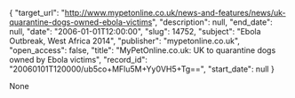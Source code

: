 {
  "target_url": "http://www.mypetonline.co.uk/news-and-features/news/uk-quarantine-dogs-owned-ebola-victims", 
  "description": null, 
  "end_date": null, 
  "date": "2006-01-01T12:00:00", 
  "slug": 14752, 
  "subject": "Ebola Outbreak, West Africa 2014", 
  "publisher": "mypetonline.co.uk", 
  "open_access": false, 
  "title": "MyPetOnline.co.uk: UK to quarantine dogs owned by Ebola victims", 
  "record_id": "20060101T120000/ub5co+MFlu5M+Yy0VH5+Tg==", 
  "start_date": null
}

None